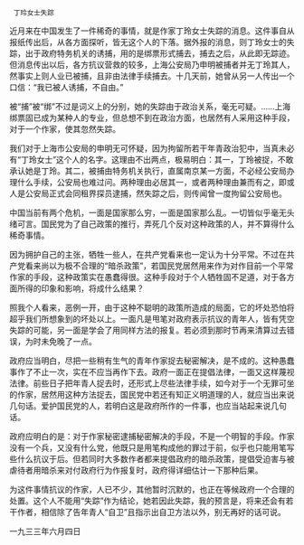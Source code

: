     丁玲女士失踪 

   近月来在中国发生了一件稀奇的事情，就是作家丁玲女士失踪的消息。这件事自从报纸传出后，从各方面探听，皆无这个人的下落。据外报的消息，则丁玲女士的失踪，出于政府特务机关的诱捕，用的是绑票形式捕去，捕去之后，从此即无踪迹。但消息传出以后，各方抗议营救的较多，上海公安局乃申明被捕者并无丁玲其人，然事实上则人业已被捕，且非由法律手续捕去。十几天前，她曾从另一人传出一个口信：“我已被人诱捕，不自由。” 

   被“捕”被“绑”不过是词义上的分别，她的失踪由于政治关系，毫无可疑。……上海绑票固已成为某种人的专业，但总想不到在政治方面，也居然有人采用这种手段，对于一个作家，使其忽然失踪。 

   我们对于上海市公安局的申明无可怀疑，因为拘留所若干年青政治犯中，当真未必有“丁玲女士”这个人的名字。这理由不出两点，极易明白：其一，丁玲被捉，不敢承认她是丁玲。其二，被捕由特务机关执行，直属南京某一方面，不必经公安局办理什么手续，公安局也难过问。两种理由必居其一，或者两种理由兼而有之，即或人是公安局正式会同租界探员逮捕，然失踪之后，则传闻曾一度拘留公安局也。

   中国当前有两个危机，一面是国家那么穷，一面是国家那么乱。一切皆似乎毫无头绪可言。国民党为了自己政策的推行，弄死几个反对这种政策的人，并不算得什么稀奇事情。

   因为拥护自己的主张，牺牲一些人，在共产党看来也一定认为十分平常。不过在共产党看来尚以为极不合理的“暗杀政策”，若国民党居然用来作为对作目前一个平常作家的手段，这种政策实在愚蠢得很。这种手段对于个人牺牲固不足道，对于各方面所得的印象和影响，将成什么结果？

   照我个人看来，恶例一开，由于这种不聪明的政策所造成的局面，它的坏处恐怕将超乎我们所想象到的坏处以上。一面凡是甩笔对政府表示抗议的青年人，皆有凭空失踪的可能，另一面是学会了用同样方法的报复。若必须到那时节再来清算过去错误，为时未免晚了一点。 

   政府应当明白，尽把一些稍有生气的青年作家捉去秘密解决，是不成的。这种愚蠢事作了不止一次，实在不应当再作下去。政府一面正在提倡法律，一面又这样蔑视法律。前些日子把年青人捉去时，还形式上尽些法律手续，如今对于一个无罪可坐的作家，居然用这种方法捉去，国民党中若还有知正义明道理的人，就应当出来说几句话。爱护国民党的人，若明白这是政府所作的一件事，也应当站起来说几句话。

   政府应明白的是：对于作家秘密逮捕秘密解决的手段，不是一个明智的手段。作家没有一个兵，又没有什么党，他既只是用笔构成他的罪过于前，似乎也只能用笔写些什么抗议于后。但若同时大多数作者都来提倡政府的暗杀政策，提倡受迫害与被虐待者用暗杀来对付政府行为作报复时，政府得详细估计一下那种后果。

   为这件事情抗议的作家，人已不少，其他暂时沉默的，也正在等候政府一个合理的处置。这个人不能用“失踪”作为结论，她若因此失踪，我的预言是，将来还会有若干作者，相信除了告年青人“自卫”且指示出自卫方法以外，别无再好的话可说。

   一九三三年六月四日 

